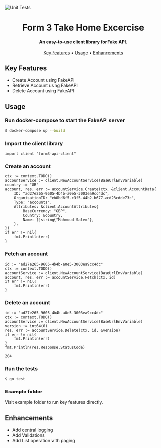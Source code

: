 ![Unit Tests](https://github.com/mahsayedsalem/form3-api-client/actions/workflows/push.yml/badge.svg)

<h1 align="center">
  Form 3 Take Home Excercise
</h1>

<h4 align="center">An easy-to-use client library for Fake API.</h4>

<p align="center">
  <a href="#key-features">Key Features</a> •
  <a href="#usage">Usage</a> •
<a href="#enhancements">Enhancements</a>
</p>

## Key Features

* Create Account using FakeAPI
* Retrieve Account using FakeAPI
* Delete Account using FakeAPI

## Usage

### Run docker-compose to start the FakeAPI server

```sh
$ docker-compose up --build
```

### Import the client library

```
import client "form3-api-client"
```

### Create an account

```
ctx := context.TODO()
accountService := client.NewAccountService(BaseUrlEnvVariable)
country := "GB"
account, res, err := accountService.Create(ctx, &client.AccountData{
	ID: "ad27e265-9605-4b4b-a0e5-3003ea9cc4dc",
	OrganisationID: "eb0bd6f5-c3f5-44b2-b677-acd23cdde73c",
	Type: "accounts",
	Attributes: &client.AccountAttributes{
		BaseCurrency: "GBP",
		Country: &country,
		Name: []string{"Mahmoud Salem"},
	},
})
if err != nil{
	fmt.Println(err)
}
```

### Fetch an account
```
id := "ad27e265-9605-4b4b-a0e5-3003ea9cc4dc"
ctx := context.TODO()
accountService := client.NewAccountService(BaseUrlEnvVariable)
account, res, err := accountService.Fetch(ctx, id)
if err != nil{
	fmt.Println(err)
}
```

### Delete an account
```
id := "ad27e265-9605-4b4b-a0e5-3003ea9cc4dc"
ctx := context.TODO()
accountService := client.NewAccountService(BaseUrlEnvVariable)
version := int64(0)
res, err := accountService.Delete(ctx, id, &version)
if err != nil{
	fmt.Println(err)
}
fmt.Println(res.Response.StatusCode)
```

```bigquery
204
```

### Run the tests
```sh
$ go test
```

### Example folder

Visit example folder to run key features directly.

## Enhancements

* Add central logging
* Add Validations
* Add List operation with paging
